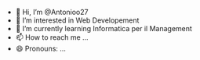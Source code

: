 - 👋 Hi, I’m @Antonioo27
- 👀 I’m interested in Web Developement
- 🌱 I’m currently learning Informatica per il Management 
- 📫 How to reach me ...
- 😄 Pronouns: ...

<!---
Antonioo27/Antonioo27 is a ✨ special ✨ repository because its `README.md` (this file) appears on your GitHub profile.
You can click the Preview link to take a look at your changes.
--->
